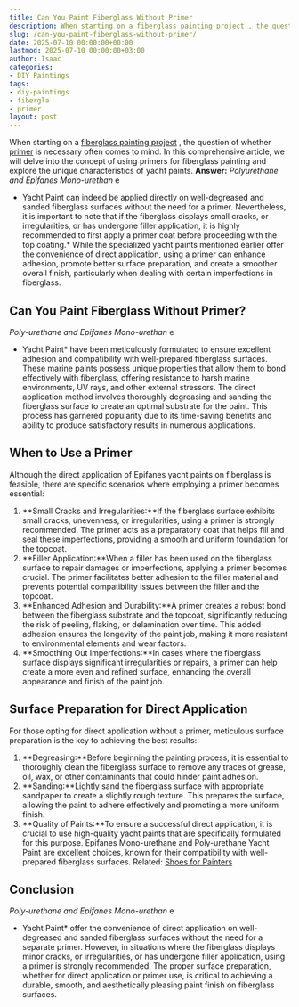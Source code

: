 ```yaml
---
title: Can You Paint Fiberglass Without Primer
description: When starting on a fiberglass painting project , the question of whether primer is necessary often comes to mind. In this comprehensive article, we will delve...
slug: /can-you-paint-fiberglass-without-primer/
date: 2025-07-10 00:00:00+00:00
lastmod: 2025-07-10 00:00:00+03:00
author: Isaac
categories:
- DIY Paintings
tags:
- diy-paintings
- fibergla
- primer
layout: post
---
```

When starting on a
[fiberglass painting project](https://pestpolicy.com/how-to-paint-a-fiberglass-boat/)
, the question of whether [primer](https://pestpolicy.com/can-you-paint-over-caulk-without-primer/) is necessary often comes to mind. In this comprehensive article, we will delve into the concept of using primers for fiberglass painting and explore the unique characteristics of yacht paints.
**Answer:**
*Polyurethane and Epifanes Mono-urethan*
e
* Yacht Paint can indeed be applied directly on well-degreased and sanded fiberglass surfaces without the need for a primer. Nevertheless, it is important to note that if the fiberglass displays small cracks, or irregularities, or has undergone filler application, it is highly recommended to first apply a primer coat before proceeding with the top coating.*
While the specialized yacht paints mentioned earlier offer the convenience of direct application, using a primer can enhance adhesion, promote better surface preparation, and create a smoother overall finish, particularly when dealing with certain imperfections in fiberglass.
## Can You Paint Fiberglass Without Primer?
*Poly-urethane and Epifanes Mono-urethan*
e
* Yacht Paint*
have been meticulously formulated to ensure excellent adhesion and compatibility with well-prepared fiberglass surfaces.
These marine paints possess unique properties that allow them to bond effectively with fiberglass, offering resistance to harsh marine environments, UV rays, and other external stressors.
The direct application method involves thoroughly degreasing and sanding the fiberglass surface to create an optimal substrate for the paint.
This process has garnered popularity due to its time-saving benefits and ability to produce satisfactory results in numerous applications.
## **When to Use a Primer**
Although the direct application of Epifanes yacht paints on fiberglass is feasible, there are specific scenarios where employing a primer becomes essential:
1. **Small Cracks and Irregularities:**If the fiberglass surface exhibits small cracks, unevenness, or irregularities, using a primer is strongly recommended. The primer acts as a preparatory coat that helps fill and seal these imperfections, providing a smooth and uniform foundation for the topcoat.
2. **Filler Application:**When a filler has been used on the fiberglass surface to repair damages or imperfections, applying a primer becomes crucial. The primer facilitates better adhesion to the filler material and prevents potential compatibility issues between the filler and the topcoat.
3. **Enhanced Adhesion and Durability:**A primer creates a robust bond between the fiberglass substrate and the topcoat, significantly reducing the risk of peeling, flaking, or delamination over time. This added adhesion ensures the longevity of the paint job, making it more resistant to environmental elements and wear factors.
4. **Smoothing Out Imperfections:**In cases where the fiberglass surface displays significant irregularities or repairs, a primer can help create a more even and refined surface, enhancing the overall appearance and finish of the paint job.
## **Surface Preparation for Direct Application**
For those opting for direct application without a primer, meticulous surface preparation is the key to achieving the best results:
1. **Degreasing:**Before beginning the painting process, it is essential to thoroughly clean the fiberglass surface to remove any traces of grease, oil, wax, or other contaminants that could hinder paint adhesion.
2. **Sanding:**Lightly sand the fiberglass surface with appropriate sandpaper to create a slightly rough texture. This prepares the surface, allowing the paint to adhere effectively and promoting a more uniform finish.
3. **Quality of Paints:**To ensure a successful direct application, it is crucial to use high-quality yacht paints that are specifically formulated for this purpose. Epifanes Mono-urethane and Poly-urethane Yacht Paint are excellent choices, known for their compatibility with well-prepared fiberglass surfaces.
Related:
[Shoes for Painters](https://pestpolicy.com/best-shoes-for-painters/)
## **Conclusion**
*Poly-urethane and Epifanes Mono-urethan*
e
* Yacht Paint*
offer the convenience of direct application on well-degreased and sanded fiberglass surfaces without the need for a separate primer.
However, in situations where the fiberglass displays minor cracks, or irregularities, or has undergone filler application, using a primer is strongly recommended.
The proper surface preparation, whether for direct application or primer use, is critical to achieving a durable, smooth, and aesthetically pleasing paint finish on fiberglass surfaces.
